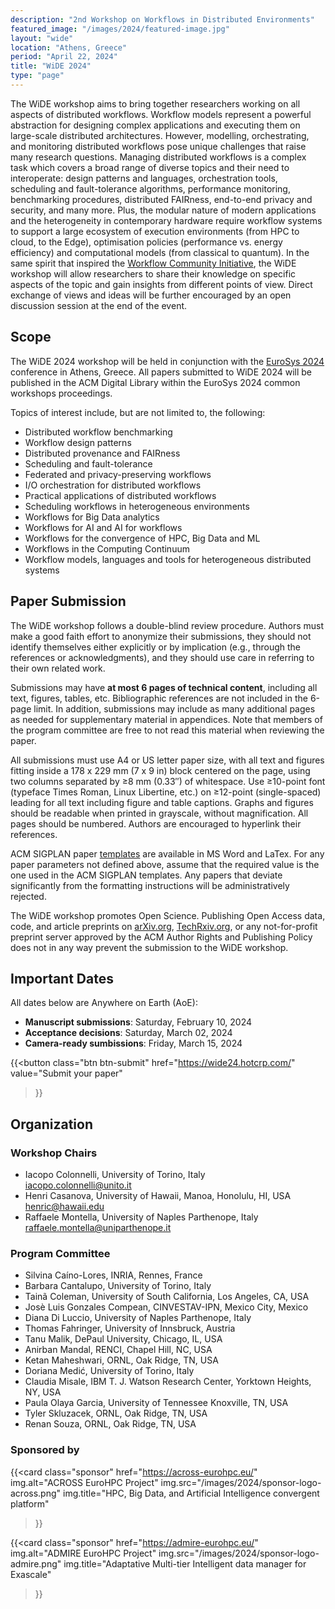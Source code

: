 ```yaml
---
description: "2nd Workshop on Workflows in Distributed Environments"
featured_image: "/images/2024/featured-image.jpg"
layout: "wide"
location: "Athens, Greece"
period: "April 22, 2024"
title: "WiDE 2024"
type: "page"
---
```


The WiDE workshop aims to bring together researchers working on all aspects of distributed workflows. Workflow models represent a powerful abstraction for designing complex applications and executing them on large-scale distributed architectures. However, modelling, orchestrating, and monitoring distributed workflows pose unique challenges that raise many research questions. Managing distributed workflows is a complex task which covers a broad range of diverse topics and their need to interoperate: design patterns and languages, orchestration tools, scheduling and fault-tolerance algorithms, performance monitoring, benchmarking procedures, distributed FAIRness, end-to-end privacy and security, and many more. Plus, the modular nature of modern applications and the heterogeneity in contemporary hardware require workflow systems to support a large ecosystem of execution environments (from HPC to cloud, to the Edge), optimisation policies (performance vs. energy efficiency) and computational models (from classical to quantum). In the same spirit that inspired the [Workflow Community Initiative](https://workflows.community/), the WiDE workshop will allow researchers to share their knowledge on specific aspects of the topic and gain insights from different points of view. Direct exchange of views and ideas will be further encouraged by an open discussion session at the end of the event.

## Scope

The WiDE 2024 workshop will be held in conjunction with the [EuroSys 2024](http://2024.eurosys.org/) conference in Athens, Greece. All papers submitted to WiDE 2024 will be published in the ACM Digital Library within the EuroSys 2024 common workshops proceedings.

Topics of interest include, but are not limited to, the following:

- Distributed workflow benchmarking
- Workflow design patterns
- Distributed provenance and FAIRness
- Scheduling and fault-tolerance
- Federated and privacy-preserving workflows
- I/O orchestration for distributed workflows
- Practical applications of distributed workflows
- Scheduling workflows in heterogeneous environments
- Workflows for Big Data analytics
- Workflows for AI and AI for workflows
- Workflows for the convergence of HPC, Big Data and ML
- Workflows in the Computing Continuum
- Workflow models, languages and tools for heterogeneous distributed systems

## Paper Submission

The WiDE workshop follows a double-blind review procedure. Authors must make a good faith effort to anonymize their submissions, they should not identify themselves either explicitly or by implication (e.g., through the references or acknowledgments), and they should use care in referring to their own related work.

Submissions may have **at most 6 pages of technical content**, including all text, figures, tables, etc. Bibliographic references are not included in the 6-page limit. In addition, submissions may include as many additional pages as needed for supplementary material in appendices. Note that members of the program committee are free to not read this material when reviewing the paper.

All submissions must use A4 or US letter paper size, with all text and figures fitting inside a 178 x 229 mm (7 x 9 in) block centered on the page, using two columns separated by ≥8 mm (0.33″) of whitespace. Use ≥10-point font (typeface Times Roman, Linux Libertine, etc.) on ≥12-point (single-spaced) leading for all text including figure and table captions. Graphs and figures should be readable when printed in grayscale, without magnification. All pages should be numbered. Authors are encouraged to hyperlink their references.

ACM SIGPLAN paper [templates](https://www.acm.org/publications/authors/submissions) are available in MS Word and LaTex. For any paper parameters not defined above, assume that the required value is the one used in the ACM SIGPLAN templates. Any papers that deviate significantly from the formatting instructions will be administratively rejected.

The WiDE workshop promotes Open Science. Publishing Open Access data, code, and article preprints on [arXiv.org](https://arxiv.org/), [TechRxiv.org](https://www.techrxiv.org/), or any not-for-profit preprint server approved by the ACM Author Rights and Publishing Policy does not in any way prevent the submission to the WiDE workshop.

## Important Dates

All dates below are Anywhere on Earth (AoE):

- **Manuscript submissions**: Saturday, February 10, 2024
- **Acceptance decisions**: Saturday, March 02, 2024
- **Camera-ready sumbissions**: Friday, March 15, 2024

{{<button
  class="btn btn-submit"
  href="https://wide24.hotcrp.com/"
  value="Submit your paper"
>}}

## Organization

### Workshop Chairs

- Iacopo Colonnelli, University of Torino, Italy \
  <iacopo.colonnelli@unito.it>
- Henri Casanova, University of Hawaii, Manoa, Honolulu, HI, USA \
  <henric@hawaii.edu>
- Raffaele Montella, University of Naples Parthenope, Italy \
  <raffaele.montella@uniparthenope.it>

### Program Committee

- Silvina Caíno-Lores, INRIA, Rennes, France
- Barbara Cantalupo, University of Torino, Italy
- Tainã Coleman, University of South California, Los Angeles, CA, USA
- Josè Luis Gonzales Compean, CINVESTAV-IPN, Mexico City, Mexico
- Diana Di Luccio, University of Naples Parthenope, Italy
- Thomas Fahringer, University of Innsbruck, Austria
- Tanu Malik, DePaul University, Chicago, IL, USA
- Anirban Mandal, RENCI, Chapel Hill, NC, USA
- Ketan Maheshwari, ORNL, Oak Ridge, TN, USA
- Doriana Medić, University of Torino, Italy
- Claudia Misale, IBM T. J. Watson Research Center, Yorktown Heights, NY, USA
- Paula Olaya Garcia, University of Tennessee Knoxville, TN, USA
- Tyler Skluzacek, ORNL, Oak Ridge, TN, USA
- Renan Souza, ORNL, Oak Ridge, TN, USA

### Sponsored by

{{<card
  class="sponsor"
  href="https://across-eurohpc.eu/"
  img.alt="ACROSS EuroHPC Project"
  img.src="/images/2024/sponsor-logo-across.png"
  img.title="HPC, Big Data, and Artificial Intelligence convergent platform"
>}}

{{<card
  class="sponsor"
  href="https://admire-eurohpc.eu/"
  img.alt="ADMIRE EuroHPC Project"
  img.src="/images/2024/sponsor-logo-admire.png"
  img.title="Adaptative Multi-tier Intelligent data manager for Exascale"
>}}